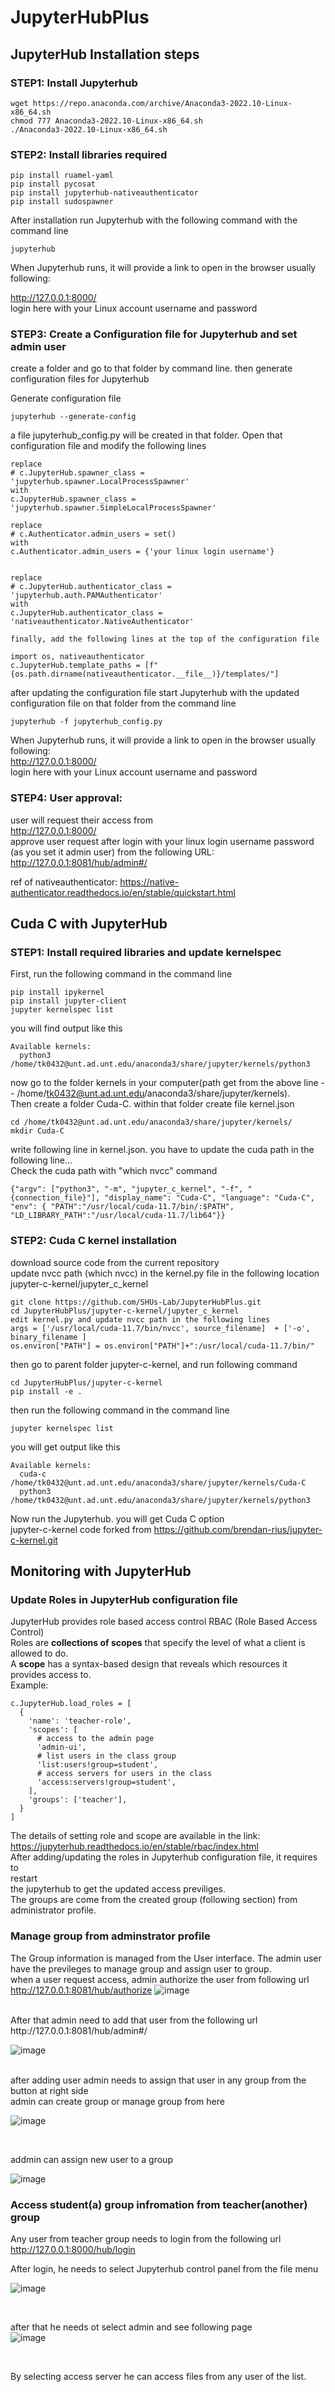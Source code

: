 # JupyterHubPlus

## JupyterHub Installation steps

### STEP1: Install Jupyterhub
```shell
wget https://repo.anaconda.com/archive/Anaconda3-2022.10-Linux-x86_64.sh 
chmod 777 Anaconda3-2022.10-Linux-x86_64.sh
./Anaconda3-2022.10-Linux-x86_64.sh
```
### STEP2: Install libraries required
```shell
pip install ruamel-yaml
pip install pycosat
pip install jupyterhub-nativeauthenticator
pip install sudospawner
```
After installation run Jupyterhub with the following command with the command line
```shell
jupyterhub
```
When Jupyterhub runs, it will provide a link to open in the browser usually 
following: 

http://127.0.0.1:8000/ <br>
login here with your Linux account username and password


### STEP3: Create a Configuration file for Jupyterhub and set admin user

create a folder and go to that folder by command line. then generate configuration files for Jupyterhub

Generate configuration file
```shell
jupyterhub --generate-config
```
a file jupyterhub_config.py will be created in that folder. Open that configuration file and modify the following lines
```shell
replace 
# c.JupyterHub.spawner_class = 'jupyterhub.spawner.LocalProcessSpawner'   
with 
c.JupyterHub.spawner_class = 'jupyterhub.spawner.SimpleLocalProcessSpawner'

replace
# c.Authenticator.admin_users = set()
with
c.Authenticator.admin_users = {'your linux login username'}   


replace 
# c.JupyterHub.authenticator_class = 'jupyterhub.auth.PAMAuthenticator'
with
c.JupyterHub.authenticator_class = 'nativeauthenticator.NativeAuthenticator'

finally, add the following lines at the top of the configuration file

import os, nativeauthenticator
c.JupyterHub.template_paths = [f"{os.path.dirname(nativeauthenticator.__file__)}/templates/"]
```

after updating the configuration file start Jupyterhub with the updated configuration file on that folder from the command line
```shell
jupyterhub -f jupyterhub_config.py
```
When Jupyterhub runs, it will provide a link to open in the browser usually 
following: 
<br>
http://127.0.0.1:8000/
<br>
login here with your Linux account username and password


### STEP4:  User approval:

user will request their access from 
<br>
http://127.0.0.1:8000/
<br>
approve user request after login with your linux login username password (as you set it admin user)
from the following URL:
<br>
http://127.0.0.1:8081/hub/admin#/
<br>


ref of nativeauthenticator: https://native-authenticator.readthedocs.io/en/stable/quickstart.html

## Cuda C with JupyterHub

### STEP1: Install required libraries and update kernelspec
First, run the following command in the command line

```shell
pip install ipykernel
pip install jupyter-client 
jupyter kernelspec list
```
you will find output like this
```shell
Available kernels:
  python3    /home/tk0432@unt.ad.unt.edu/anaconda3/share/jupyter/kernels/python3
```

now go to the folder kernels in your computer(path get from the above line -- /home/tk0432@unt.ad.unt.edu/anaconda3/share/jupyter/kernels).<br> Then create a folder Cuda-C. <be> within that folder create file kernel.json

```shell
cd /home/tk0432@unt.ad.unt.edu/anaconda3/share/jupyter/kernels/
mkdir Cuda-C
```
write following line in kernel.json. you have to update the cuda path in the following line... <br> Check the cuda path with "which nvcc" command
```shell
{"argv": ["python3", "-m", "jupyter_c_kernel", "-f", "{connection_file}"], "display_name": "Cuda-C", "language": "Cuda-C", "env": { "PATH":"/usr/local/cuda-11.7/bin/:$PATH", "LD_LIBRARY_PATH":"/usr/local/cuda-11.7/lib64"}}
```

### STEP2: Cuda C kernel installation

download source code from the current repository <br>
update nvcc path (which nvcc) in the kernel.py file in the following location <br>
jupyter-c-kernel/jupyter_c_kernel <br>
```shell
git clone https://github.com/SHUs-Lab/JupyterHubPlus.git
cd JupyterHubPlus/jupyter-c-kernel/jupyter_c_kernel
edit kernel.py and update nvcc path in the following lines
args = ['/usr/local/cuda-11.7/bin/nvcc', source_filename]  + ['-o', binary_filename ]
os.environ["PATH"] = os.environ["PATH"]+":/usr/local/cuda-11.7/bin/" 
```


then go to parent folder jupyter-c-kernel, and run following command

```shell
cd JupyterHubPlus/jupyter-c-kernel
pip install -e .
```
then run the following command in the command line
```shell
jupyter kernelspec list
```
you will get output like this
<br>
```shell
Available kernels:
  cuda-c     /home/tk0432@unt.ad.unt.edu/anaconda3/share/jupyter/kernels/Cuda-C
  python3    /home/tk0432@unt.ad.unt.edu/anaconda3/share/jupyter/kernels/python3
```
Now run the Jupyterhub. you will get Cuda C option 
<br>
jupyter-c-kernel code forked from https://github.com/brendan-rius/jupyter-c-kernel.git


## Monitoring with JupyterHub


### Update Roles in JupyterHub configuration file
JupyterHub provides role based access control RBAC (Role Based Access Control) <br>
Roles are **collections of scopes** that specify the level of what a client is allowed to do.<br>
A **scope** has a syntax-based design that reveals which resources it provides access to.<br>
Example: 
```
c.JupyterHub.load_roles = [
  {
    'name': 'teacher-role',
    'scopes': [
      # access to the admin page
      'admin-ui',
      # list users in the class group
      'list:users!group=student',
      # access servers for users in the class
      'access:servers!group=student',
    ],
    'groups': ['teacher'],
  }
]
```
The details of setting role and scope are available in the link: https://jupyterhub.readthedocs.io/en/stable/rbac/index.html <br>
After adding/updating the roles in Jupyterhub configuration file, it requires to <br>restart <br> the jupyterhub to get the updated access previliges. <br>
The groups are come from the created group (following section) from administrator profile.

### Manage group from adminstrator profile
The Group information is managed from the User interface. The admin user have the previleges to manage group and assign user to group. <br>
when a user request access, admin authorize the user from following url<br>
http://127.0.0.1:8081/hub/authorize
![image](https://github.com/SHUs-Lab/JupyterHubPlus/assets/18241223/65bb0371-5b32-4b51-9238-bc5844ed3773)

<br>
After that admin need to add that user from the following url <br>
http://127.0.0.1:8081/hub/admin#/ <br>

![image](https://github.com/SHUs-Lab/JupyterHubPlus/assets/18241223/9c5e2d31-ad03-464a-8397-13b891977cd7)

<br>
after adding user admin needs to assign that user in any group from the button at right side 
<br>
admin can create group or manage group from here
<br>  

![image](https://github.com/SHUs-Lab/JupyterHubPlus/assets/18241223/cff17bc0-7469-48b1-a896-7e84414185bd)

<br>

addmin can assign new user to a group <br>

![image](https://github.com/SHUs-Lab/JupyterHubPlus/assets/18241223/37dfa3ca-1f33-4dc9-9ff3-eb082cc51c15)

### Access student(a) group infromation from teacher(another) group
Any user from teacher group needs to login from the following url <br>
http://127.0.0.1:8000/hub/login
<br>

After login, he needs to select Jupyterhub control panel from the file menu <br>

![image](https://github.com/SHUs-Lab/JupyterHubPlus/assets/18241223/64d560fa-2c69-4ef2-a3c7-227da0c22146)

<br>

after that he needs  ot select admin and see following page <br>
![image](https://github.com/SHUs-Lab/JupyterHubPlus/assets/18241223/f2333c98-e834-494b-8c8d-3197c52c31c4)

<br>

By selecting access server he can access files from any user of the list. 








